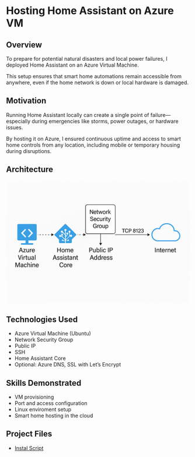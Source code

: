 # Hosting Home Assistant on Azure VM

## Overview
To prepare for potential natural disasters and local power failures, I deployed Home Assistant on an Azure Virtual Machine.

This setup ensures that smart home automations remain accessible from anywhere, even if the home network is down or local hardware is damaged.

## Motivation
Running Home Assistant locally can create a single point of failure—especially during emergencies like storms, power outages, or hardware issues.

By hosting it on Azure, I ensured continuous uptime and access to smart home controls from any location, including mobile or temporary housing during disruptions.

## Architecture
![diagram](../assets/home-assistant-architecture.png)

## Technologies Used
- Azure Virtual Machine (Ubuntu)
- Network Security Group
- Public IP
- SSH
- Home Assistant Core
- Optional: Azure DNS, SSL with Let’s Encrypt

## Skills Demonstrated
- VM provisioning
- Port and access configuration
- Linux enviroment setup
- Smart home hosting in the cloud
 
## Project Files
- [Instal Script](../install-home-assistant.sh)
